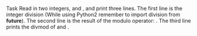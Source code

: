 Task
Read in two integers,  and , and print three lines.
The first line is the integer division  (While using Python2 remember to import division from __future__).
The second line is the result of the modulo operator: .
The third line prints the divmod of  and .